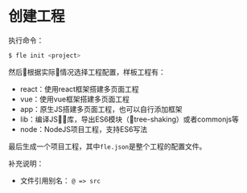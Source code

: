 # 创建工程

执行命令：

```bash
$ fle init <project>
```

然后根据实际情况选择工程配置，样板工程有：

* react：使用react框架搭建多页面工程
* vue：使用vue框架搭建多页面工程
* app：原生JS搭建多页面工程，也可以自行添加框架
* lib：编译JS库，导出ES6模块（tree-shaking）或者commonjs等
* node：NodeJS项目工程，支持ES6写法

最后生成一个项目工程，其中`fle.json`是整个工程的配置文件。

补充说明：

* 文件引用别名： `@ => src`
